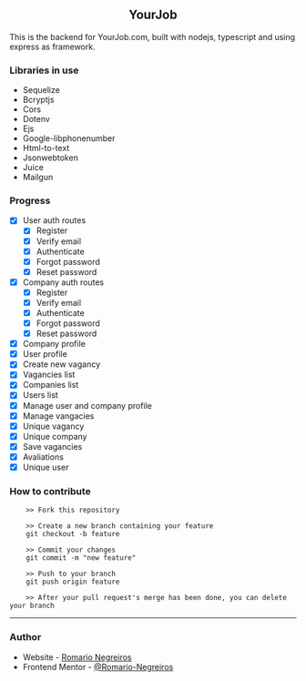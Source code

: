 <p align="center">
    <h2 align="center" >YourJob</h2>
</p>

This is the backend for YourJob.com, built with nodejs, typescript and using express as framework.

### Libraries in use

- Sequelize
- Bcryptjs
- Cors
- Dotenv
- Ejs
- Google-libphonenumber
- Html-to-text
- Jsonwebtoken
- Juice
- Mailgun

### Progress

- [x] User auth routes
    - [x] Register
    - [x] Verify email
    - [x] Authenticate
    - [x] Forgot password
    - [x] Reset password

- [x] Company auth routes
    - [x] Register
    - [x] Verify email
    - [x] Authenticate
    - [x] Forgot password
    - [x] Reset password

- [x] Company profile
- [x] User profile
- [x] Create new vagancy
- [x] Vagancies list
- [x] Companies list
- [x] Users list
- [x] Manage user and company profile
- [x] Manage vangacies
- [x] Unique vagancy
- [x] Unique company
- [x] Save vagancies
- [x] Avaliations
- [x] Unique user

### How to contribute

```
    >> Fork this repository

    >> Create a new branch containing your feature
    git checkout -b feature

    >> Commit your changes
    git commit -m "new feature"

    >> Push to your branch
    git push origin feature

    >> After your pull request's merge has been done, you can delete your branch

```

---

### Author

- Website - [Romario Negreiros](https://romario-negreiros.github.io/Romario-frontend/)
- Frontend Mentor - [@Romario-Negreiros](https://www.frontendmentor.io/profile/Romario-Negreiros)
